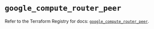 # `google_compute_router_peer`

Refer to the Terraform Registry for docs: [`google_compute_router_peer`](https://registry.terraform.io/providers/hashicorp/google-beta/6.25.0/docs/resources/google_compute_router_peer).
